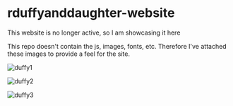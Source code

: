 # rduffyanddaughter-website
This website is no longer active, so I am showcasing it here

This repo doesn't contain the js, images, fonts, etc. 
Therefore I've attached these images to provide a feel for the site.



![duffy1](https://user-images.githubusercontent.com/34093915/53236796-0db89500-368d-11e9-855c-1fcc1ddd23de.png)



![duffy2](https://user-images.githubusercontent.com/34093915/53236849-2e80ea80-368d-11e9-8d29-0168fcc022bb.png)



![duffy3](https://user-images.githubusercontent.com/34093915/53236869-3f316080-368d-11e9-97f4-e04b34ea0831.png)
